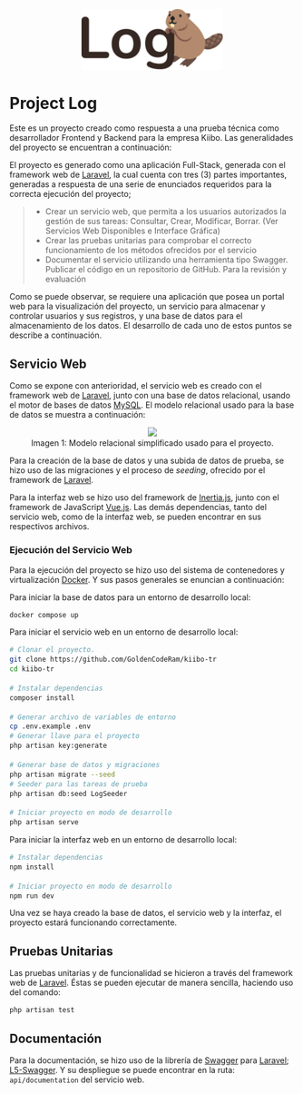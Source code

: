 <p align="center"><img src="https://github.com/GoldenCodeRam/kiibo-tr/blob/main/public/img/logo.svg" width="250" alt="Project Logo"></p>

# Project Log

Este es un proyecto creado como respuesta a una prueba técnica como desarrollador Frontend y Backend para la empresa Kiibo. Las generalidades del proyecto se encuentran a continuación:

El proyecto es generado como una aplicación Full-Stack, generada con el framework web de [Laravel](https://laravel.com/), la cual cuenta con tres (3) partes importantes, generadas a respuesta de una serie de enunciados requeridos para la correcta ejecución del proyecto;
> - Crear un servicio web, que permita a los usuarios autorizados la gestión de sus tareas:
Consultar, Crear, Modificar, Borrar. (Ver Servicios Web Disponibles e Interface Gráfica)
>  - Crear las pruebas unitarias para comprobar el correcto funcionamiento de los métodos
ofrecidos por el servicio
>  - Documentar el servicio utilizando una herramienta tipo Swagger.
    Publicar el código en un repositorio de GitHub. Para la revisión y evaluación

Como se puede observar, se requiere una aplicación que posea un portal web para la visualización del proyecto, un servicio para almacenar y controlar usuarios y sus registros, y una base de datos para el almacenamiento de los datos. El desarrollo de cada uno de estos puntos se describe a continuación.

## Servicio Web

Como se expone con anterioridad, el servicio web es creado con el framework web de [Laravel](https://laravel.com/), junto con una base de datos relacional, usando el motor de bases de datos [MySQL](https://www.mysql.com/). El modelo relacional usado para la base de datos se muestra a continuación:

<p align="center">
    <img src="https://github.com/GoldenCodeRam/kiibo-tr/assets/46252493/2c760f0d-9072-4882-b552-01a57f200f34">
    <br>
    Imagen 1: Modelo relacional simplificado usado para el proyecto.
</p>

Para la creación de la base de datos y una subida de datos de prueba, se hizo uso de las migraciones y el proceso de _seeding_, ofrecido por el framework de [Laravel](https://laravel.com/).

Para la interfaz web se hizo uso del framework de [Inertia.js](https://inertiajs.com/), junto con el framework de JavaScript [Vue.js](https://vuejs.org/). Las demás dependencias, tanto del servicio web, como de la interfaz web, se pueden encontrar en sus respectivos archivos.

### Ejecución del Servicio Web

Para la ejecución del proyecto se hizo uso del sistema de contenedores y virtualización [Docker](https://www.docker.com/). Y sus pasos generales se enuncian a continuación:

Para iniciar la base de datos para un entorno de desarrollo local:
```bash
docker compose up
```

Para iniciar el servicio web en un entorno de desarrollo local:
```bash
# Clonar el proyecto.
git clone https://github.com/GoldenCodeRam/kiibo-tr
cd kiibo-tr

# Instalar dependencias
composer install

# Generar archivo de variables de entorno
cp .env.example .env
# Generar llave para el proyecto
php artisan key:generate

# Generar base de datos y migraciones
php artisan migrate --seed
# Seeder para las tareas de prueba
php artisan db:seed LogSeeder

# Iniciar proyecto en modo de desarrollo
php artisan serve
```

Para iniciar la interfaz web en un entorno de desarrollo local:
```bash
# Instalar dependencias
npm install

# Iniciar proyecto en modo de desarrollo
npm run dev
```

Una vez se haya creado la base de datos, el servicio web y la interfaz, el proyecto estará funcionando correctamente.

## Pruebas Unitarias

Las pruebas unitarias y de funcionalidad se hicieron a través del framework web de [Laravel](https://laravel.com/). Éstas se pueden ejecutar de manera sencilla, haciendo uso del comando:
```bash
php artisan test
```

## Documentación

Para la documentación, se hizo uso de la librería de [Swagger](https://swagger.io/) para [Laravel](https://laravel.com/); [L5-Swagger](https://github.com/DarkaOnLine/L5-Swagger). Y su despliegue se puede encontrar en la ruta: `api/documentation` del servicio web.
